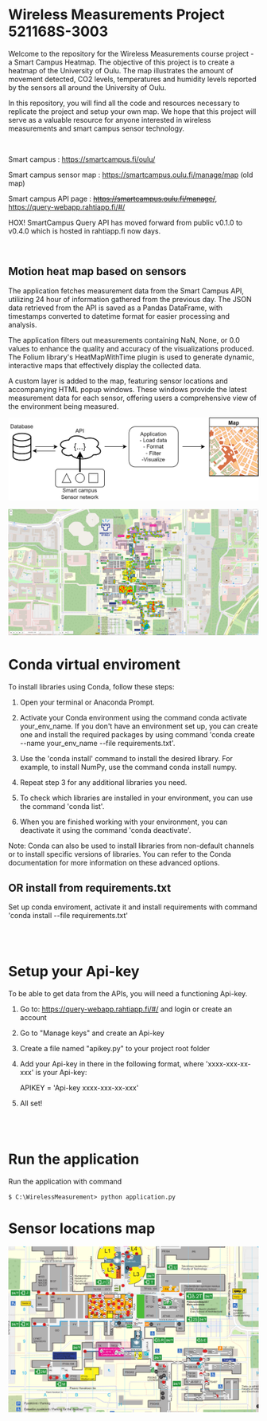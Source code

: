 # Wireless Measurements Project 521168S-3003

Welcome to the repository for the Wireless Measurements course project - a Smart Campus Heatmap. The objective of this project is to create a heatmap of the University of Oulu. The map illustrates the amount of movement detected, CO2 levels, temperatures and humidity levels reported by the sensors all around the University of Oulu.

In this repository, you will find all the code and resources necessary to replicate the project and setup your own map. We hope that this project will serve as a valuable resource for anyone interested in wireless measurements and smart campus sensor technology.

<br />

Smart campus : https://smartcampus.fi/oulu/

Smart campus sensor map : https://smartcampus.oulu.fi/manage/map (old map)

Smart campus API page : ~~https://smartcampus.oulu.fi/manage/~~, https://query-webapp.rahtiapp.fi/#/

HOX! SmartCampus Query API has moved forward from public v0.1.0 to v0.4.0 which is hosted in rahtiapp.fi now days.
 

<br />

## Motion heat map based on sensors

The application fetches measurement data from the Smart Campus API, utilizing 24 hour of information gathered from the previous day. The JSON data retrieved from the API is saved as a Pandas DataFrame, with timestamps converted to datetime format for easier processing and analysis.

The application filters out measurements containing NaN, None, or 0.0 values to enhance the quality and accuracy of the visualizations produced. The Folium library's HeatMapWithTime plugin is used to generate dynamic, interactive maps that effectively display the collected data.

A custom layer is added to the map, featuring sensor locations and accompanying HTML popup windows. These windows provide the latest measurement data for each sensor, offering users a comprehensive view of the environment being measured.

![Motion map](img/smartcampus.png)

![Motion map](img/application.png)



# Conda virtual enviroment 

To install libraries using Conda, follow these steps:

1. Open your terminal or Anaconda Prompt.

2. Activate your Conda environment using the command conda activate your_env_name. If you don't have an environment set up, you can create one and install the required packages by using command 'conda create --name your_env_name --file requirements.txt'.

3. Use the 'conda install' command to install the desired library. For example, to install NumPy, use the command conda install numpy.

4. Repeat step 3 for any additional libraries you need.

5. To check which libraries are installed in your environment, you can use the command 'conda list'.

6. When you are finished working with your environment, you can deactivate it using the command 'conda deactivate'.

Note: Conda can also be used to install libraries from non-default channels or to install specific versions of libraries. You can refer to the Conda documentation for more information on these advanced options.

## OR install from requirements.txt

Set up conda enviroment, activate it and install requirements with command 'conda install --file requirements.txt'

<br />
<br />

# Setup your Api-key

To be able to get data from the APIs, you will need a functioning Api-key.

1. Go to: https://query-webapp.rahtiapp.fi/#/ and login or create an account
2. Go to "Manage keys" and create an Api-key
3. Create a file named "apikey.py" to your project root folder
4. Add your Api-key in there in the following format, where 'xxxx-xxx-xx-xxx' is your Api-key:
	
	APIKEY = 'Api-key xxxx-xxx-xx-xxx'
	
5. All set!
<br />
<br />

# Run the application
Run the application with command

```console
$ C:\WirelessMeasurement> python application.py
```

# Sensor locations map

![Part of the university map with sensor locations, example](img/map.PNG)


